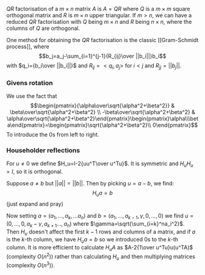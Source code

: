 $QR$ factorisation of a $m\times n$ matrix $A$ is $A=QR$ where $Q$ is a $m\times m$ square orthogonal matrix and $R$ is $m\times n$ upper triangular. 
If $m>n$, we can have a reduced $QR$ factorisation with $Q$ being $m\times n$ and $R$ being $n\times n$, where the columns of $Q$ are orthogonal. 

One method for obtaining the $QR$ factorisation is the classic [[Gram-Schmidt process]], where
$$b_j=a_j-\sum_{i=1}^{j-1}{R_{ij}\over ||b_i||}b_i$$
with $q_i={b_i\over ||b_i||}$ and $R_{ij}=<q_i,a_j>$ for $i<j$ and $R_{jj}=||b_j||$.

### Givens rotation
We use the fact that
$$\begin{pmatrix}{\alpha\over\sqrt{\alpha^2+\beta^2}} & \beta\over\sqrt{\alpha^2+\beta^2} \\ -\beta\over\sqrt{\alpha^2+\beta^2} & \alpha\over\sqrt{\alpha^2+\beta^2}\end{pmatrix}\begin{pmatrix}\alpha\\\beta\end{pmatrix}=\begin{pmatrix}\sqrt{\alpha^2+\beta^2}\\ 0\end{pmatrix}$$
To introduce the $0$s from left to right. 

### Householder reflections
For $u\neq 0$ we define $H_u=I-2{uu^T\over u^Tu}$. It is symmetric and $H_uH_u=I$, so it is orthogonal.

Suppose $a\neq b$ but $||a||=||b||$. Then by picking $u=a-b$, we find:
$$H_ua=b$$
(just expand and pray)

Now setting $a=(a_1,\dots, a_k,\dots a_n)$ and $b=(a_1,\dots, a_{k-1}, \gamma,0,\dots,0)$ we find $u=(0,\dots,0,a_k-\gamma,a_{k+1}\dots,a_n)$ where $\gamma=\sqrt{\sum_{i=k}^na_i^2}$. Then $H_u$ doesn't affect the first $k-1$ rows and columns of a matrix, and if $a$ is the $k$-th column, we have $H_ua=b$ so we introduced $0$s to the $k$-th column. 
It is more efficient to calculate $H_uA$ as $A-2{1\over u^Tu}u(u^TA)$ (complexity $O(n^2)$) rather than calculating $H_u$ and then multiplying matrices (complexity $O(n^3)$).
